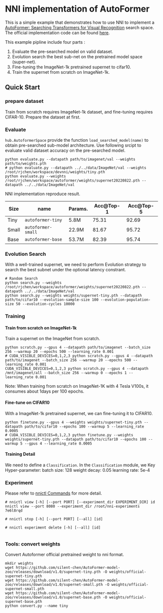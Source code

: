 # NNI implementation of AutoFormer
This is a simple example that demonstrates how to use NNI to implement a [AutoFormer: Searching Transformers for Visual Recognition](https://openaccess.thecvf.com/content/ICCV2021/html/Chen_AutoFormer_Searching_Transformers_for_Visual_Recognition_ICCV_2021_paper.html) search space. The official implementation code can be found [here](https://github.com/microsoft/Cream/tree/main/AutoFormer). 

This example pipline include four parts :

1. Evaluate the pre-searched model on valid dataset.
2. Evolution search the best sub-net on the pretrained model space (super-net).
3. Fine-tuning the ImageNet-1k pretrained supernet to cifar10.
4. Train the supernet from scratch on ImageNet-1k.


## Quick Start

### prepare dataset
Train from scratch requires ImageNet-1k dataset, and fine-tuning requires CIFAR-10. Prepare the dataset at first.

### Evaluate
`hub.AutoformerSpace` provide the function `load_searched_model(name)` to obtain pre-searched sub-model architecture.
Use following srcipt to evaluate valid dataset accuracy on the pre-searched model.

```
python evaluate.py --datapath path/to/imagenet/val --weights path/to/weights.pth
# python evaluate.py --datapath ../../data/ImageNet/val --weights /root/rjchen/workspace/devnni/weights/tiny.pth
python evaluate.py --weights /root/rjchen/workspace/autoformer/weights/supernet20220822.pth --datapath ../../data/ImageNet/val
```

NNI implementation reproduce result.

| Size  |        name        | Params. | Acc@Top-1 | Acc@Top-5 |
|-------|--------------------|---------|-----------|-----------|
| Tiny  | `autoformer-tiny`  |   5.8M  |  75.31    |   92.69   |
| Small | `autoformer-small` |  22.9M  |  81.67    |   95.72   |
| Base  | `autoformer-base`  |  53.7M  |  82.39    |   95.74   |


### Evolution Search
With a well-trained supernet, we need to perform Evolution strategy to search the best subnet under the optional latency constrant. 
```
# Random Search
python search.py --weights /root/rjchen/workspace/autoformer/weights/supernet20220822.pth --datapath ../../data/ImageNet/val
python search.py --weights weights/supernet-tiny.pth --datapath path/to/cifar10 --evolution-sample-size 100 --evolution-population-size 50 --evolution-cycles 10000
```


### Training
#### Train from scratch on ImageNet-1k
Train a supernet on the ImageNet from scratch. 

```
python scratch.py --gpus 4 --datapath path/to/imagenet --batch_size 256 --warmup 20 --epochs 500 --learning_rate 0.001
# CUDA_VISIBLE_DEVICES=0,1,2,3 python scratch.py --gpus 4 --datapath path/to/imagenet --batch_size 256 --warmup 20 --epochs 500 --learning_rate 0.001
CUDA_VISIBLE_DEVICES=0,1,2,3 python scratch.py --gpus 4 --datapath /mnt/imagenet/all --batch_size 256 --warmup 0 --epochs 1 --learning_rate 0.001
```

Note: When training from scratch on ImageNet-1K with 4 Tesla V100s, it consumes about 1days per 100 epochs. 

#### Fine-tune on CIFAR10
With a ImageNet-1k pretrained supernet, we can fine-tuning it to CIFAR10. 
```
python finetune.py --gpus 4 --weights weights/supernet-tiny.pth --datapath path/to/cifar10 --epochs 100 --warmup 5 --learning_rate 0.0005
# CUDA_VISIBLE_DEVICES=0,1,2,3 python finetune.py --weights weights/supernet-tiny.pth --datapath path/to/cifar10 --epochs 100 --warmup 5 --gpus 4 --learning_rate 0.0005
```

#### Training Detail

We need to define a `Classification`. In the `Classification` module, we 
Key Hyper-parameter:
batch size: 128
weight decay: 0.05
learning rate: 5e-4


### Experiment
Please refer to [nnictl Commands](https://nni.readthedocs.io/zh/stable/reference/nnictl.html) for more detail.
```
# nnictl view [-h] [--port PORT] [--experiment_dir EXPERIMENT_DIR] id
nnictl view --port 8080 --experiment_dir /root/nni-experiments 7e6l8rqd

# nnictl stop [-h] [--port PORT] [--all] [id]

# nnictl experiment delete [-h] [--all] [id]


```
### Tools: convert weights
Convert Autoformer official pretrained weight to nni format.

```
mkdir weights
wget https://github.com/silent-chen/AutoFormer-model-zoo/releases/download/v1.0/supernet-tiny.pth -O weights/official-supernet-tiny.pth
wget https://github.com/silent-chen/AutoFormer-model-zoo/releases/download/v1.0/supernet-small.pth -O weights/official-supernet-small.pth
wget https://github.com/silent-chen/AutoFormer-model-zoo/releases/download/v1.0/supernet-base.pth -O weights/official-supernet-base.pth
python convert.py --name tiny 
```
